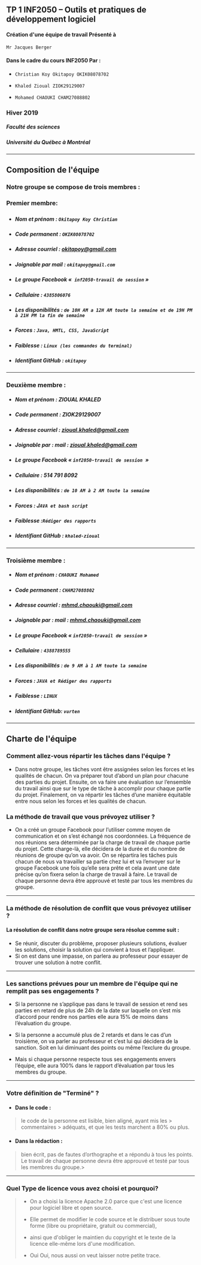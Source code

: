 ## TP 1 INF2050 – Outils et pratiques de développement logiciel

#### Création d'une équipe de travail  Présenté à
`Mr Jacques Berger`

#### Dans le cadre du cours INF2050  Par :

- `Christian Koy Okitapoy OKIK08078702`

 - `Khaled Zioual ZIOK29129007`

 - `Mohamed CHAOUKI CHAM27088802`

### Hiver 2019

##### Faculté des sciences
##### Université du Québec à Montréal
---


##  Composition de l'équipe 
### Notre groupe se compose de trois membres :

### Premier membre:

##### 

 

- ##### Nom et prénom : `Okitapoy Koy Christian`

- ##### Code permanent : `OKIK08078702`

- ##### Adresse courriel : okitapoy@gmail.com

- #####  Joignable par  mail : `okitapoy@gmail.com`

- ##### Le groupe Facebook «` inf2050-travail de session` »

- #####  Cellulaire : `4385806076`

- #####  Les disponibilités : `de 10H AM a 12H AM toute la semaine et de 19H PM à 21H PM la fin de semaine`

- #####  Forces : `Java, HMTL, CSS, JavaScript`

- #####  Faiblesse : `Linux (les commandes du terminal)`

- #####  Identifiant GitHub :  `okitapoy`
---
### Deuxième membre :

- #####   Nom et prénom : ZIOUAL KHALED

- #####   Code permanent : ZIOK29129007

- #####   Adresse courriel : zioual.khaled@gmail.com

- #####   Joignable par : mail : zioual.khaled@gmail.com

- #####   Le groupe Facebook « `inf2050-travail de session `»

- #####   Cellulaire : 514 791 8092

- #####   Les disponibilités : `de 10 AM à 2 AM toute la semaine`

- #####   Forces : J`AVA et bash script`

- #####   Faiblesse :`Rédiger des rapports`

- #####   Identifiant GitHub : `khaled-zioual`
---

### Troisième membre :

- #####  Nom et prénom : `CHAOUKI Mohamed`

- #####  Code permanent : `CHAM27088802`

- #####  Adresse courriel : mhmd.chaouki@gmail.com

- #####  Joignable par : mail : mhmd.chaouki@gmail.com

- #####  Le groupe Facebook « `inf2050-travail de session` »

- #####  Cellulaire : `4388789555`

- #####  Les disponibilités : `de 9 AM à 1 AM toute la semaine`

- #####  Forces : `JAVA et Rédiger des rapports`

- #####  Faiblesse : `LINUX`

- #####  Identifiant GitHub: `vurten`
- --

## Charte de l'équipe

### Comment allez-vous répartir les tâches dans l'équipe ?

 - Dans notre groupe, les tâches vont être assignées selon les forces et les qualités de chacun. On
   va préparer tout d’abord un plan pour chacune des parties du projet. Ensuite, on va faire une
   évaluation sur l’ensemble du travail ainsi que sur le type de tâche à accomplir pour chaque
   partie du projet. Finalement, on va répartir les tâches d’une manière équitable entre nous selon
   les forces et les qualités de chacun.

### La méthode de travail que vous prévoyez utiliser ?

 - On a créé un groupe Facebook pour l’utiliser comme moyen de communication et on s’est
   échangé nos coordonnées. La fréquence de nos réunions sera déterminée par la charge de
   travail de chaque partie du projet. Cette charge-là, elle décidera de la durée et du nombre de
   réunions de groupe qu’on va avoir. On se répartira les tâches puis chacun de nous va travailler
   sa partie chez lui et va l’envoyer sur le groupe Facebook une fois qu’elle sera prête et cela avant 
   une date précise qu’on fixera selon la charge de travail à faire. Le travail de chaque personne
   devra être approuvé et testé par tous les membres du groupe.
 
---
### La méthode de résolution de conflit que vous prévoyez utiliser ?

#### La résolution de conflit dans notre groupe sera résolue comme suit :

- Se réunir, discuter du problème, proposer plusieurs solutions, évaluer les solutions, choisir la
solution qui convient à tous et l’appliquer.
 - Si on est dans une impasse, on parlera au professeur pour essayer de trouver une solution à
notre conflit.

---
### Les sanctions prévues pour un membre de l'équipe qui ne remplit pas ses engagements ?

 - Si la personne ne s’applique pas dans le travail de session et rend ses parties en retard de plus
   de 24h de la date sur laquelle on s’est mis d’accord pour rendre nos parties elle aura 15% de
   moins dans l’évaluation du groupe.

 - Si la personne a accumulé plus de 2 retards et dans le cas d’un troisième, on va parler au
   professeur et c’est lui qui décidera de la sanction. Soit en lui diminuant des points ou même
   l’exclure du groupe.

 - Mais si chaque personne respecte tous ses engagements envers l’équipe, elle aura 100% dans le
   rapport d’évaluation par tous les membres du groupe.

---
### Votre définition de "Terminé" ?

 - #### Dans le code : 
 > le code de la personne est lisible, bien aligné, ayant mis les > commentaires > 
> adéquats, et que les tests marchent a 80% ou plus.

 - #### Dans la rédaction : 
 >bien écrit, pas de fautes d’orthographe et a répondu à tous les points.
 >Le travail de chaque personne devra être approuvé et testé par tous les membres du groupe.>
---
### Quel Type de licence vous avez choisi et pourquoi?

>  - On a choisi la licence Apache 2.0 parce que c'est une licence pour
> logiciel libre et open source.
> 
>  - Elle permet de modifier le code source et le distribuer sous toute
> forme (libre ou propriétaire, gratuit ou commercial),
> 
>  - ainsi que d'obliger le maintien du copyright et le texte de la licence
> elle-même lors d'une modification.
> 
>  - Oui Oui, nous aussi on veut laisser notre petite trace.
